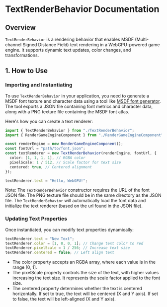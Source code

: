 # TextRenderBehavior Documentation

## Overview

`TextRenderBehavior` is a rendering behavior that enables MSDF (Multi-channel Signed Distance Field) text rendering in a WebGPU-powered game engine.
It supports dynamic text updates, color changes, and transformations.

## 1. How to Use

### Importing and Instantiating
To use `TextRenderBehavior` in your application, you need to generate a MSDF font texture and character data using a tool like [MSDF font generator](https://msdf-bmfont.donmccurdy.com/).
The tool exports a JSON file containing font metrics and character data, along with a PNG texture file containing the MSDF font atlas.

Here's how you can create a text renderer:
```typescript
import { TextRenderBehavior } from "./TextRenderBehavior";
import { RenderGameEngineComponent } from "./RenderGameEngineComponent";

const renderEngine = new RenderGameEngineComponent();
const fontUrl = "path/to/font.json";
const textRenderer = new TextRenderBehavior(renderEngine, fontUrl, {
  color: [1, 1, 1, 1], // RGBA color
  pixelScale: 1 / 512, // Scale factor for text size
  centered: true, // Centered alignment
});

textRenderer.text = "Hello, WebGPU!";
```

Note: The `TextRenderBehavior` constructor requires the URL of the font JSON file. The PNG texture file should be in the same directory as the JSON file.
The `TextRenderBehavior` will automatically load the font data and initialize the text renderer (based on the url found in the JSON file).

### Updating Text Properties
Once instantiated, you can modify text properties dynamically:

```typescript
textRenderer.text = "New Text";
textRenderer.color = [1, 0, 0, 1]; // Change text color to red
textRenderer.pixelScale = 1 / 256; // Increase text size
textRenderer.centered = false; // Left align text
```

- The color property accepts an RGBA array, where each value is in the range [0, 1].
- The pixelScale property controls the size of the text, with higher values increasing the text size. It represents the scale factor applied to the font size.
- The centered property determines whether the text is centered horizontally. If set to true, the text will be centered (X and Y axis). If set to false, the text will be left-aligned (X and Y axis).